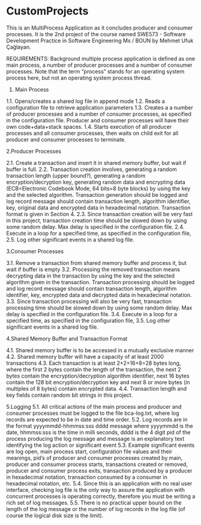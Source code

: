 # CustomProjects

This is an MultiProcess Application as it concludes producer and consumer processes. It is the 2nd project of the
course named SWE573 - Software Development Practice in Software Engineering Ms / BOUN by Mehmet Ufuk Çağlayan.

REQUIREMENTS:
Background multiple process application is defined as one main process, a number of producer processes
and a number of consumer processes. Note that the term “process” stands for an operating system process 
here, but not an operating system process thread.

1. Main Process

1.1. Opens/creates a shared log file in append mode 
1.2. Reads a configuration file to retrieve application parameters
1.3. Creates a a number of producer processes and a number of consumer processes, as specified in 
the configuration file. Producer and consumer processes will have their own code+data+stack spaces.
1.4. Starts execution of all producer processes and all consumer processes, then waits on child exit for 
all producer and consumer processes to terminate.

2.Producer Processes

2.1. Create a transaction and insert it in shared memory buffer, but wait if buffer is full.
2.2. Transaction creation involves, generating a random transaction length (upper bound?), generating 
a random encryption/decryption key, generating random data and encrypting data 
(ECB=Electronic Codebook Mode, 64 bits=8 byte blocks) by using the key and the selected 
algorithm. Transaction generation should be logged and log record message should contain 
transaction length, algorithm identifier, key, original data and encrypted data in hexadecimal 
notation. Transaction format is given in Section 4.
2.3. Since transaction creation will be very fast in this project, transaction creation time should be 
slowed down by using some random delay. Max delay is specified in the configuration file.
2.4. Execute in a loop for a specified time, as specified in the configuration file,
2.5. Log other significant events in a shared log file.

3.Consumer Processes

3.1. Remove a transaction from shared memory buffer and process it, but wait if buffer is empty
3.2. Processing the removed transaction means decrypting data in the transaction by using the key and 
the selected algorithm given in the transaction. Transaction processing should be logged and log 
record message should contain transaction length, algorithm identifier, key, encrypted data and 
decrypted data in hexadecimal notation.
3.3.  Since transaction processing will also be very fast, transaction processing time should be slowed 
down by using some random delay. Max delay is specified in the configuration file.
3.4. Execute in a loop for a specified time, as specified in the configuration file,
3.5. Log other significant events in a shared log file.

4.Shared Memory Buffer and Transaction Format

4.1. Shared memory buffer is to be accessed in a mutually exclusive manner
4.2. Shared memory buffer will have a capacity of at least 2000 transactions
4.3. Each transaction is at least 2+2+16+8=28 bytes long, where the first 2 bytes contain the length of 
the transaction, the next 2 bytes contain the encryption/decryption algorithm identifier, next 16 
bytes contain the 128 bit encryption/decryption key and next 8 or more bytes (in multiples of 8 
bytes) contain encrypted data.
4.4. Transaction length and key fields contain random bit strings in this project.

5.Logging
5.1. All critical actions of the main process and producer and consumer processes must be logged to 
the file bca-log.txt, where log records are expected to be in date and time order.
5.2. Log records are in the format yyyymmdd-hhmmss:sss dddd message
where yyyymmdd is the date, hhmmss:sss is the time in milli seconds,  dddd is the 4 digit pid of 
the process producing the log message and message is an explanatory text identifying the log 
action or significant event
5.3. Example significant events are log open, main process start, configuration file values and their 
meanings, pid’s of producer and consumer processes created by main, producer and consumer 
process starts, transactions created or removed, producer and consumer process exits, transaction 
produced by a producer in hexadecimal notation, transaction consumed by a consumer in 
hexadecimal notation, etc.
5.4. Since this is an application with no real user interface, checking log file is the only way to assure 
the application with concurrent processes is operating correctly, therefore you must be writing a 
rich set of log messages.
5.5. There is no practical upper bound on the length of the log message or the number of log records 
in the log file (of course the logical disk size is the limit). 
